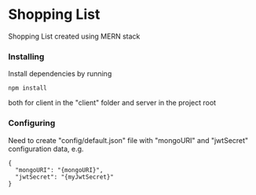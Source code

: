 # Shopping List
Shopping List created using MERN stack

### Installing
Install dependencies by running

```
npm install
```

both for client in the "client" folder and server in the project root

### Configuring

Need to create "config/default.json" file with "mongoURI" and "jwtSecret" configuration data, e.g.

```
{
  "mongoURI": "{mongoURI}",
  "jwtSecret": "{myJwtSecret}"
}
```